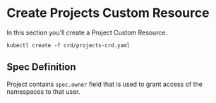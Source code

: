 # Create Projects Custom Resource

In this section you'll create a Project Custom Resource.

```shell
kubectl create -f crd/projects-crd.yaml
```

## Spec Definition

Project contains `spec.owner` field that is used to grant access of the namespaces to that user.
